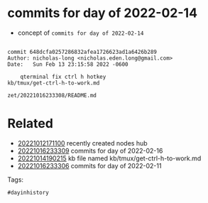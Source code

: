 # commits for day of 2022-02-14

- concept of `commits for day of 2022-02-14`

```

commit 648dcfa0257286832afea1726623ad1a6426b289
Author: nicholas-long <nicholas.eden.long@gmail.com>
Date:   Sun Feb 13 23:15:58 2022 -0600

    qterminal fix ctrl h hotkey
kb/tmux/get-ctrl-h-to-work.md
```

` zet/20221016233308/README.md `

# Related

- [20221012171100](/zet/20221012171100/README.md) recently created nodes hub
- [20221016233309](/zet/20221016233309/README.md) commits for day of 2022-02-16
- [20221014190215](/zet/20221014190215/README.md) kb file named kb/tmux/get-ctrl-h-to-work.md
- [20221016233306](/zet/20221016233306/README.md) commits for day of 2022-02-11

Tags:

    #dayinhistory
